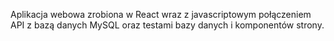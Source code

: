 Aplikacja webowa zrobiona w React wraz z javascriptowym połączeniem API z bazą danych MySQL oraz testami bazy danych i komponentów strony.
